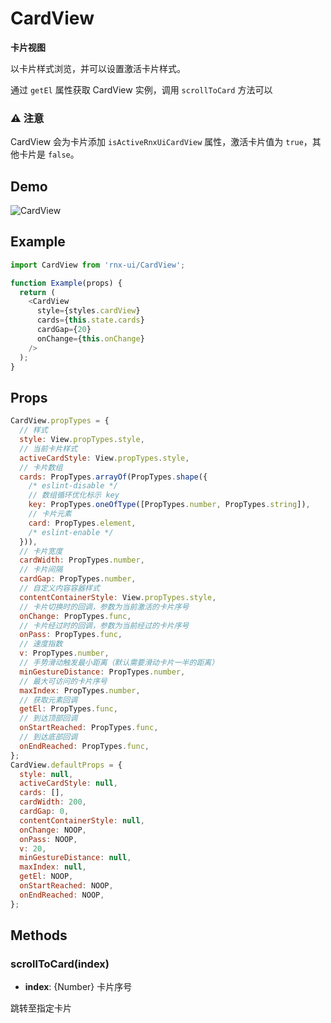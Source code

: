 # CardView

**卡片视图**

以卡片样式浏览，并可以设置激活卡片样式。

通过 `getEl` 属性获取 CardView 实例，调用 `scrollToCard` 方法可以

### ⚠️ 注意

CardView 会为卡片添加 `isActiveRnxUiCardView` 属性，激活卡片值为 `true`，其他卡片是 `false`。

## Demo

![CardView](http://wx3.sinaimg.cn/mw690/4c8b519dly1fdgvohgt53g20hs0wsaip.gif)

## Example

```js
import CardView from 'rnx-ui/CardView';

function Example(props) {
  return (
    <CardView
      style={styles.cardView}
      cards={this.state.cards}
      cardGap={20}
      onChange={this.onChange}
    />
  );
}
```

## Props

```js
CardView.propTypes = {
  // 样式
  style: View.propTypes.style,
  // 当前卡片样式
  activeCardStyle: View.propTypes.style,
  // 卡片数组
  cards: PropTypes.arrayOf(PropTypes.shape({
    /* eslint-disable */
    // 数组循环优化标示 key
    key: PropTypes.oneOfType([PropTypes.number, PropTypes.string]),
    // 卡片元素
    card: PropTypes.element,
    /* eslint-enable */
  })),
  // 卡片宽度
  cardWidth: PropTypes.number,
  // 卡片间隔
  cardGap: PropTypes.number,
  // 自定义内容容器样式
  contentContainerStyle: View.propTypes.style,
  // 卡片切换时的回调，参数为当前激活的卡片序号
  onChange: PropTypes.func,
  // 卡片经过时的回调，参数为当前经过的卡片序号
  onPass: PropTypes.func,
  // 速度指数
  v: PropTypes.number,
  // 手势滑动触发最小距离（默认需要滑动卡片一半的距离）
  minGestureDistance: PropTypes.number,
  // 最大可访问的卡片序号
  maxIndex: PropTypes.number,
  // 获取元素回调
  getEl: PropTypes.func,
  // 到达顶部回调
  onStartReached: PropTypes.func,
  // 到达底部回调
  onEndReached: PropTypes.func,
};
CardView.defaultProps = {
  style: null,
  activeCardStyle: null,
  cards: [],
  cardWidth: 200,
  cardGap: 0,
  contentContainerStyle: null,
  onChange: NOOP,
  onPass: NOOP,
  v: 20,
  minGestureDistance: null,
  maxIndex: null,
  getEl: NOOP,
  onStartReached: NOOP,
  onEndReached: NOOP,
};
```

## Methods

### scrollToCard(index)

- **index**: {Number} 卡片序号

跳转至指定卡片
